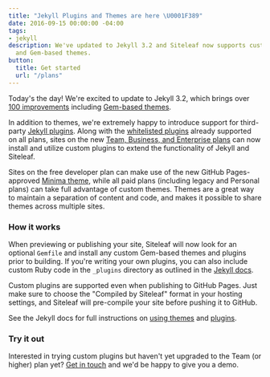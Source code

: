 ```yaml
---
title: "Jekyll Plugins and Themes are here \U0001F389"
date: 2016-09-15 00:00:00 -04:00
tags:
- jekyll
description: We've updated to Jekyll 3.2 and Siteleaf now supports custom Jekyll plugins
  and Gem-based themes.
button:
  title: Get started
  url: "/plans"
---
```


Today's the day! We're excited to update to Jekyll 3.2, which brings over [100 improvements](http://jekyllrb.com/docs/history/#minor-enhancements-v3-2-0) including [Gem-based themes](https://jekyllrb.com/docs/themes/).

In addition to themes, we're extremely happy to introduce support for third-party [Jekyll plugins](https://jekyllrb.com/docs/plugins/). Along with the [whitelisted plugins](http://learn.siteleaf.com/themes/jekyll-plugins/) already supported on all plans, sites on the new [Team, Business, and Enterprise plans](/plans) can now install and utilize custom plugins to extend the functionality of Jekyll and Siteleaf.

Sites on the free developer plan can make use of the new GitHub Pages-approved [Minima theme](https://github.com/jekyll/minima), while all paid plans (including legacy and Personal plans) can take full advantage of custom themes. Themes are a great way to maintain a separation of content and code, and makes it possible to share themes across multiple sites.


### How it works

When previewing or publishing your site, Siteleaf will now look for an optional `Gemfile` and install any custom Gem-based themes and plugins prior to building. If you're writing your own plugins, you can also include custom Ruby code in the `_plugins` directory as outlined in the [Jekyll docs](https://jekyllrb.com/docs/plugins/).

Custom plugins are supported even when publishing to GitHub Pages. Just make sure to choose the "Compiled by Siteleaf" format in your hosting settings, and Siteleaf will pre-compile your site before pushing it to GitHub.

See the Jekyll docs for full instructions on [using themes](https://jekyllrb.com/docs/themes/) and [plugins](https://jekyllrb.com/docs/plugins/).

### Try it out

Interested in trying custom plugins but haven't yet upgraded to the Team (or higher) plan yet? [Get in touch](mailto:billing@siteleaf.com?subject=Team%20trial) and we'd be happy to give you a demo.